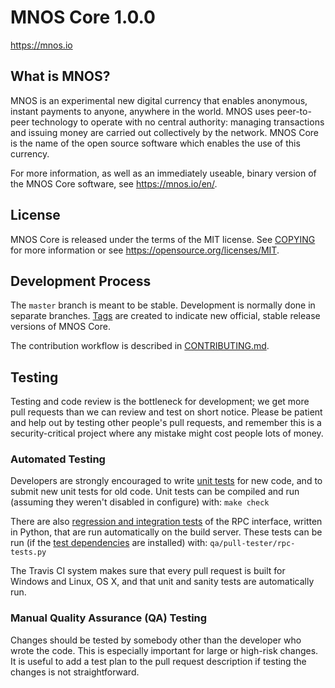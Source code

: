 MNOS Core 1.0.0
===============================


https://mnos.io


What is MNOS?
----------------

MNOS is an experimental new digital currency that enables anonymous, instant
payments to anyone, anywhere in the world. MNOS uses peer-to-peer technology
to operate with no central authority: managing transactions and issuing money
are carried out collectively by the network. MNOS Core is the name of the open
source software which enables the use of this currency.

For more information, as well as an immediately useable, binary version of
the MNOS Core software, see https://mnos.io/en/.


License
-------

MNOS Core is released under the terms of the MIT license. See [COPYING](COPYING) for more
information or see https://opensource.org/licenses/MIT.

Development Process
-------------------

The `master` branch is meant to be stable. Development is normally done in separate branches.
[Tags](https://github.com/MNOSIO/mnos/tags) are created to indicate new official,
stable release versions of MNOS Core.

The contribution workflow is described in [CONTRIBUTING.md](CONTRIBUTING.md).

Testing
-------

Testing and code review is the bottleneck for development; we get more pull
requests than we can review and test on short notice. Please be patient and help out by testing
other people's pull requests, and remember this is a security-critical project where any mistake might cost people
lots of money.

### Automated Testing

Developers are strongly encouraged to write [unit tests](/doc/unit-tests.md) for new code, and to
submit new unit tests for old code. Unit tests can be compiled and run
(assuming they weren't disabled in configure) with: `make check`

There are also [regression and integration tests](/qa) of the RPC interface, written
in Python, that are run automatically on the build server.
These tests can be run (if the [test dependencies](/qa) are installed) with: `qa/pull-tester/rpc-tests.py`

The Travis CI system makes sure that every pull request is built for Windows
and Linux, OS X, and that unit and sanity tests are automatically run.

### Manual Quality Assurance (QA) Testing

Changes should be tested by somebody other than the developer who wrote the
code. This is especially important for large or high-risk changes. It is useful
to add a test plan to the pull request description if testing the changes is
not straightforward.

